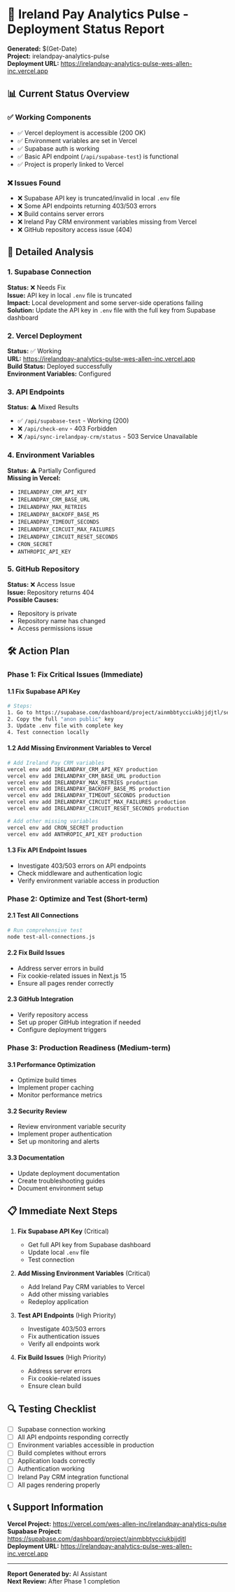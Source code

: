# 🚀 Ireland Pay Analytics Pulse - Deployment Status Report

**Generated:** $(Get-Date)  
**Project:** irelandpay-analytics-pulse  
**Deployment URL:** https://irelandpay-analytics-pulse-wes-allen-inc.vercel.app

## 📊 **Current Status Overview**

### ✅ **Working Components**
- ✅ Vercel deployment is accessible (200 OK)
- ✅ Environment variables are set in Vercel
- ✅ Supabase auth is working
- ✅ Basic API endpoint (`/api/supabase-test`) is functional
- ✅ Project is properly linked to Vercel

### ❌ **Issues Found**
- ❌ Supabase API key is truncated/invalid in local `.env` file
- ❌ Some API endpoints returning 403/503 errors
- ❌ Build contains server errors
- ❌ Ireland Pay CRM environment variables missing from Vercel
- ❌ GitHub repository access issue (404)

## 🔧 **Detailed Analysis**

### 1. **Supabase Connection**
**Status:** ❌ Needs Fix  
**Issue:** API key in local `.env` file is truncated  
**Impact:** Local development and some server-side operations failing  
**Solution:** Update the API key in `.env` file with the full key from Supabase dashboard

### 2. **Vercel Deployment**
**Status:** ✅ Working  
**URL:** https://irelandpay-analytics-pulse-wes-allen-inc.vercel.app  
**Build Status:** Deployed successfully  
**Environment Variables:** Configured

### 3. **API Endpoints**
**Status:** ⚠️ Mixed Results  
- ✅ `/api/supabase-test` - Working (200)
- ❌ `/api/check-env` - 403 Forbidden
- ❌ `/api/sync-irelandpay-crm/status` - 503 Service Unavailable

### 4. **Environment Variables**
**Status:** ⚠️ Partially Configured  
**Missing in Vercel:**
- `IRELANDPAY_CRM_API_KEY`
- `IRELANDPAY_CRM_BASE_URL`
- `IRELANDPAY_MAX_RETRIES`
- `IRELANDPAY_BACKOFF_BASE_MS`
- `IRELANDPAY_TIMEOUT_SECONDS`
- `IRELANDPAY_CIRCUIT_MAX_FAILURES`
- `IRELANDPAY_CIRCUIT_RESET_SECONDS`
- `CRON_SECRET`
- `ANTHROPIC_API_KEY`

### 5. **GitHub Repository**
**Status:** ❌ Access Issue  
**Issue:** Repository returns 404  
**Possible Causes:**
- Repository is private
- Repository name has changed
- Access permissions issue

## 🛠️ **Action Plan**

### **Phase 1: Fix Critical Issues (Immediate)**

#### 1.1 Fix Supabase API Key
```bash
# Steps:
1. Go to https://supabase.com/dashboard/project/ainmbbtycciukbjjdjtl/settings/api
2. Copy the full "anon public" key
3. Update .env file with complete key
4. Test connection locally
```

#### 1.2 Add Missing Environment Variables to Vercel
```bash
# Add Ireland Pay CRM variables
vercel env add IRELANDPAY_CRM_API_KEY production
vercel env add IRELANDPAY_CRM_BASE_URL production
vercel env add IRELANDPAY_MAX_RETRIES production
vercel env add IRELANDPAY_BACKOFF_BASE_MS production
vercel env add IRELANDPAY_TIMEOUT_SECONDS production
vercel env add IRELANDPAY_CIRCUIT_MAX_FAILURES production
vercel env add IRELANDPAY_CIRCUIT_RESET_SECONDS production

# Add other missing variables
vercel env add CRON_SECRET production
vercel env add ANTHROPIC_API_KEY production
```

#### 1.3 Fix API Endpoint Issues
- Investigate 403/503 errors on API endpoints
- Check middleware and authentication logic
- Verify environment variable access in production

### **Phase 2: Optimize and Test (Short-term)**

#### 2.1 Test All Connections
```bash
# Run comprehensive test
node test-all-connections.js
```

#### 2.2 Fix Build Issues
- Address server errors in build
- Fix cookie-related issues in Next.js 15
- Ensure all pages render correctly

#### 2.3 GitHub Integration
- Verify repository access
- Set up proper GitHub integration if needed
- Configure deployment triggers

### **Phase 3: Production Readiness (Medium-term)**

#### 3.1 Performance Optimization
- Optimize build times
- Implement proper caching
- Monitor performance metrics

#### 3.2 Security Review
- Review environment variable security
- Implement proper authentication
- Set up monitoring and alerts

#### 3.3 Documentation
- Update deployment documentation
- Create troubleshooting guides
- Document environment setup

## 📋 **Immediate Next Steps**

1. **Fix Supabase API Key** (Critical)
   - Get full API key from Supabase dashboard
   - Update local `.env` file
   - Test connection

2. **Add Missing Environment Variables** (Critical)
   - Add Ireland Pay CRM variables to Vercel
   - Add other missing variables
   - Redeploy application

3. **Test API Endpoints** (High Priority)
   - Investigate 403/503 errors
   - Fix authentication issues
   - Verify all endpoints work

4. **Fix Build Issues** (High Priority)
   - Address server errors
   - Fix cookie-related issues
   - Ensure clean build

## 🔍 **Testing Checklist**

- [ ] Supabase connection working
- [ ] All API endpoints responding correctly
- [ ] Environment variables accessible in production
- [ ] Build completes without errors
- [ ] Application loads correctly
- [ ] Authentication working
- [ ] Ireland Pay CRM integration functional
- [ ] All pages rendering properly

## 📞 **Support Information**

**Vercel Project:** https://vercel.com/wes-allen-inc/irelandpay-analytics-pulse  
**Supabase Project:** https://supabase.com/dashboard/project/ainmbbtycciukbjjdjtl  
**Deployment URL:** https://irelandpay-analytics-pulse-wes-allen-inc.vercel.app

---

**Report Generated by:** AI Assistant  
**Next Review:** After Phase 1 completion
